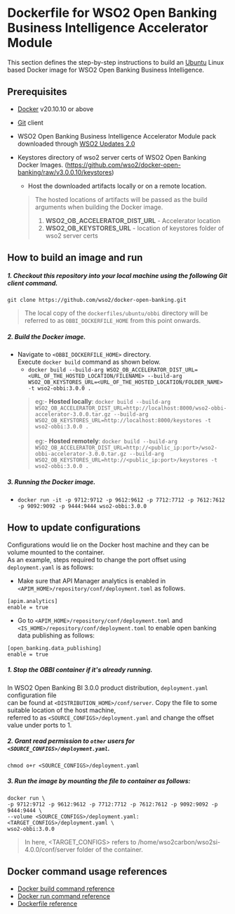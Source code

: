 # Dockerfile for WSO2 Open Banking Business Intelligence Accelerator Module
This section defines the step-by-step instructions to build an [Ubuntu](https://hub.docker.com/_/ubuntu/) Linux based Docker image for WSO2 Open Banking Business Intelligence.

## Prerequisites

* [Docker](https://www.docker.com/get-docker) v20.10.10 or above
* [Git](https://git-scm.com/book/en/v2/Getting-Started-Installing-Git) client
* WSO2 Open Banking Business Intelligence Accelerator Module pack downloaded through [WSO2 Updates 2.0](https://ob.docs.wso2.com/en/latest/install-and-setup/setting-up-servers/)
* Keystores directory of wso2 server certs of WSO2 Open Banking Docker Images. (https://github.com/wso2/docker-open-banking/raw/v3.0.0.10/keystores)

  + Host the downloaded artifacts locally or on a remote location.
  > The hosted locations of artifacts will be passed as the build arguments when building the Docker image.<br>
  > 1. **WSO2_OB_ACCELERATOR_DIST_URL** - Accelerator location
  > 2. **WSO2_OB_KEYSTORES_URL** - location of keystores folder of wso2 server certs


## How to build an image and run

##### 1. Checkout this repository into your local machine using the following Git client command.

```
git clone https://github.com/wso2/docker-open-banking.git
```

> The local copy of the `dockerfiles/ubuntu/obbi` directory will be referred to as `OBBI_DOCKERFILE_HOME` from this point onwards.

##### 2. Build the Docker image.

- Navigate to `<OBBI_DOCKERFILE_HOME>` directory. <br>
  Execute `docker build` command as shown below.
  + `docker build --build-arg WSO2_OB_ACCELERATOR_DIST_URL=<URL_OF_THE_HOSTED_LOCATION/FILENAME> --build-arg WSO2_OB_KEYSTORES_URL=<URL_OF_THE_HOSTED_LOCATION/FOLDER_NAME> -t wso2-obbi:3.0.0 .` <br>
  > eg:- **Hosted locally**: `docker build --build-arg WSO2_OB_ACCELERATOR_DIST_URL=http://localhost:8000/wso2-obbi-accelerator-3.0.0.tar.gz --build-arg WSO2_OB_KEYSTORES_URL=http://localhost:8000/keystores -t wso2-obbi:3.0.0 .` <br><br>
  > eg:- **Hosted remotely**: `docker build --build-arg WSO2_OB_ACCELERATOR_DIST_URL=http://<public_ip:port>/wso2-obbi-accelerator-3.0.0.tar.gz --build-arg WSO2_OB_KEYSTORES_URL=http://<public_ip:port>/keystores -t wso2-obbi:3.0.0 .`

##### 3. Running the Docker image.

- `docker run -it -p 9712:9712 -p 9612:9612 -p 7712:7712 -p 7612:7612 -p 9092:9092 -p 9444:9444 wso2-obbi:3.0.0`
       
## How to update configurations

Configurations would lie on the Docker host machine and they can be volume mounted to the container. <br>
As an example, steps required to change the port offset using `deployment.yaml` is as follows:

- Make sure that API Manager analytics is enabled in `<APIM_HOME>/repository/conf/deployment.toml` as follows.
```
[apim.analytics]
enable = true
```

- Go to `<APIM_HOME>/repository/conf/deployment.toml` and `<IS_HOME>/repository/conf/deployment.toml` to enable open banking data publishing as follows:

```
[open_banking.data_publishing]
enable = true
```

##### 1. Stop the OBBI container if it's already running.

In WSO2 Open Banking BI 3.0.0 product distribution, `deployment.yaml` configuration file <br>
can be found at `<DISTRIBUTION_HOME>/conf/server`. Copy the file to some suitable location of the host machine, <br>
referred to as `<SOURCE_CONFIGS>/deployment.yaml` and change the offset value under ports to 1.

##### 2. Grant read permission to `other` users for `<SOURCE_CONFIGS>/deployment.yaml`.

```
chmod o+r <SOURCE_CONFIGS>/deployment.yaml
```

##### 3. Run the image by mounting the file to container as follows:

```
docker run \
-p 9712:9712 -p 9612:9612 -p 7712:7712 -p 7612:7612 -p 9092:9092 -p 9444:9444 \
--volume <SOURCE_CONFIGS>/deployment.yaml:<TARGET_CONFIGS>/deployment.yaml \
wso2-obbi:3.0.0
```

> In here, <TARGET_CONFIGS> refers to /home/wso2carbon/wso2si-4.0.0/conf/server folder of the container.

## Docker command usage references

* [Docker build command reference](https://docs.docker.com/engine/reference/commandline/build/)
* [Docker run command reference](https://docs.docker.com/engine/reference/run/)
* [Dockerfile reference](https://docs.docker.com/engine/reference/builder/)
